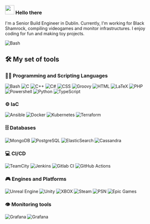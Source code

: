 ### <img src = "https://raw.githubusercontent.com/MartinHeinz/MartinHeinz/master/wave.gif" width = 30px> Hello there

I'm a Senior Build Engineer in Dublin. Currently, I'm working for Black Shamrock, compiling videogames and monitor infrastructures. I enjoy coding for fun and making toy projects.

  <p>
      <img alt="Bash" src="https://img.shields.io/badge/Manuel_Iglesias_García-%230077B5.svg?style=for-the-badge&logo=linkedin&logoColor=white">
  </p>

<h2>🛠️ My set of tools</h2>
  <!-- Badges are from https://ileriayo.github.io/markdown-badges/ -->

  <h3>👨‍💻 Programming and Scripting Languages</h3>

  <p>
      <img alt="Bash" src="https://img.shields.io/badge/Bash-121011?style=for-the-badge&logo=gnu-bash&logoColor=white">
      <img alt="C" src="https://custom-icon-badges.demolab.com/badge/C-03599C?style=for-the-badge&logo=c-in-hexagon&logoColor=white">
      <img alt="C++" src="https://custom-icon-badges.demolab.com/badge/C++-9C033A?style=for-the-badge&logo=cpp2&logoColor=white">
      <img alt="C#" src="https://custom-icon-badges.demolab.com/badge/C%23-68217A?style=for-the-badge&logo=cs2&logoColor=white">
      <img alt="CSS" src="https://img.shields.io/badge/CSS-1572B6?style=for-the-badge&logo=css3&logoColor=white">
      <img alt="Groovy" src="https://img.shields.io/badge/Groovy-4298B8.svg?style=for-the-badge&logo=Apache+Groovy&logoColor=white">
      <img alt="HTML" src="https://img.shields.io/badge/HTML-E34F26?style=for-the-badge&logo=html5&logoColor=white">
      <img alt="LaTeX" src="https://img.shields.io/badge/LaTeX-008080?style=for-the-badge&logo=LaTeX&logoColor=white">
      <img alt="PHP" src="https://img.shields.io/badge/PHP-777BB4?style=for-the-badge&logo=php&logoColor=white">
      <img alt="Powershell" src="https://img.shields.io/badge/PowerShell-%235391FE?style=for-the-badge&logo=powershell&logoColor=white">
      <img alt="Python" src="https://img.shields.io/badge/Python-14354C?style=for-the-badge&logo=python&logoColor=white">
      <img alt="TypeScript" src="https://img.shields.io/badge/TypeScript-007ACC?style=for-the-badge&logo=typescript&logoColor=white">
  </p>

  <h3>⚙️ IaC</h3>

  <p>
      <img alt="Ansible" src ="https://img.shields.io/badge/ansible-%231A1918.svg?style=for-the-badge&logo=ansible&logoColor=white">
      <img alt="Docker" src ="https://img.shields.io/badge/docker-%230db7ed.svg?style=for-the-badge&logo=docker&logoColor=white">
      <img alt="Kubernetes" src ="https://img.shields.io/badge/kubernetes-%23326ce5.svg?style=for-the-badge&logo=kubernetes&logoColor=white">
      <img alt="Terraform" src ="https://img.shields.io/badge/terraform-%235835CC.svg?style=for-the-badge&logo=terraform&logoColor=white">
  </p>

  <h3>🗄️ Databases</h3>

  <p>
      <img alt="MongoDB" src ="https://img.shields.io/badge/MongoDB-4ea94b?style=for-the-badge&logo=mongodb&logoColor=white">
      <img alt="PostgreSQL" src ="https://img.shields.io/badge/PostgreSQL-316192?style=for-the-badge&logo=postgresql&logoColor=white">
      <img alt="ElasticSearch" src ="https://img.shields.io/badge/-ElasticSearch-005571?style=for-the-badge&logo=elasticsearch&logoColor=white">
      <img alt="Cassandra" src ="https://img.shields.io/badge/Cassandra-%231287B1?style=for-the-badge&logo=apache-cassandra&logoColor=white">
  </p>

  <h3>💻 CI/CD</h3>

  <p>
      <img alt="TeamCity" src="https://img.shields.io/badge/TeamCity-000000?style=for-the-badge&logo=TeamCity&logoColor=white">
      <img alt="Jenkins" src="https://img.shields.io/badge/Jenkins-%232C5263?style=for-the-badge&logo=jenkins&logoColor=white">
      <img alt="Gitlab CI" src="https://img.shields.io/badge/Gitlab%20CI-%23181717?style=for-the-badge&logo=gitlab&logoColor=white">
      <img alt="GitHub Actions" src="https://img.shields.io/badge/github%20actions-%232671E5?style=for-the-badge&logo=githubactions&logoColor=white">
  </p>

  <h3>🎮 Engines and Platforms</h3>

  <p>
      <img alt="Unreal Engine" src="https://img.shields.io/badge/unreal_engine-%23313131.svg?style=for-the-badge&logo=unrealengine&logoColor=white">
      <img alt="Unity" src="https://img.shields.io/badge/unity-%23000000.svg?style=for-the-badge&logo=unity&logoColor=white">
      <img alt="XBOX" src="https://img.shields.io/badge/xbox-%23107C10.svg?style=for-the-badge&logo=xbox&logoColor=white">
      <img alt="Steam" src="https://img.shields.io/badge/steam-%23000000.svg?style=for-the-badge&logo=steam&logoColor=white">
      <img alt="PSN" src="https://img.shields.io/badge/PSN-%230070D1.svg?style=for-the-badge&logo=Playstation&logoColor=white">
      <img alt="Epic Games" src="https://img.shields.io/badge/epic_games-%23313131.svg?style=for-the-badge&logo=epicgames&logoColor=white">
  </p>

  <h3>👁️ Monitoring tools</h3>
      
  <p>
      <img alt="Grafana" src="https://img.shields.io/badge/grafana-%23F46800.svg?style=for-the-badge&logo=grafana&logoColor=white">
      <img alt="Grafana" src="https://img.shields.io/badge/Prometheus-E6522C?style=for-the-badge&logo=Prometheus&logoColor=white">
  </p>
